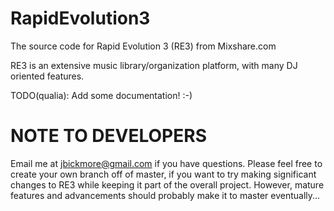 RapidEvolution3
===============

The source code for Rapid Evolution 3 (RE3) from Mixshare.com

RE3 is an extensive music library/organization platform, with many DJ oriented features.

TODO(qualia): Add some documentation! :-)


NOTE TO DEVELOPERS
==================

Email me at jbickmore@gmail.com if you have questions.  Please feel free to create your own branch off of master, if you
want to try making significant changes to RE3 while keeping it part of the overall project.  However, mature features and
advancements should probably make it to master eventually...
